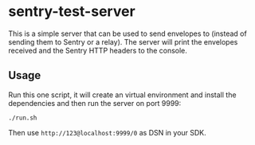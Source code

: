 # sentry-test-server

This is a simple server that can be used to send envelopes to (instead of sending them to Sentry or a relay).
The server will print the envelopes received and the Sentry HTTP headers to the console.

## Usage

Run this one script, it will create an virtual environment and install the dependencies and then run the server on port 9999:

```
./run.sh
```

Then use `http://123@localhost:9999/0` as DSN in your SDK.
